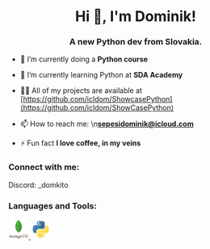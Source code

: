 <h1 align="center">Hi 👋, I'm Dominik!</h1>
<h3 align="center">A new Python dev from Slovakia.</h3>


- 🔭 I’m currently doing a **Python course**


- 🌱 I’m currently learning Python at **SDA Academy**


- 👨‍💻 All of my projects are available at [https://github.com/icldom/ShowcasePython](https://github.com/icldom/ShowCasePython)


- 📫 How to reach me: \n**sepesidominik@icloud.com**


- ⚡ Fun fact **I love coffee, in my veins**


<h3 align="left">Connect with me:</h3>
<p align="left">
  Discord: _domkito
</p>


<h3 align="left">Languages and Tools:</h3>
<p align="left"> <a href="https://www.mongodb.com/" target="_blank" rel="noreferrer"> <img src="https://raw.githubusercontent.com/devicons/devicon/master/icons/mongodb/mongodb-original-wordmark.svg" alt="mongodb" width="40" height="40"/> </a> <a href="https://www.python.org" target="_blank" rel="noreferrer"> <img src="https://raw.githubusercontent.com/devicons/devicon/master/icons/python/python-original.svg" alt="python" width="40" height="40"/> </a> </p>
